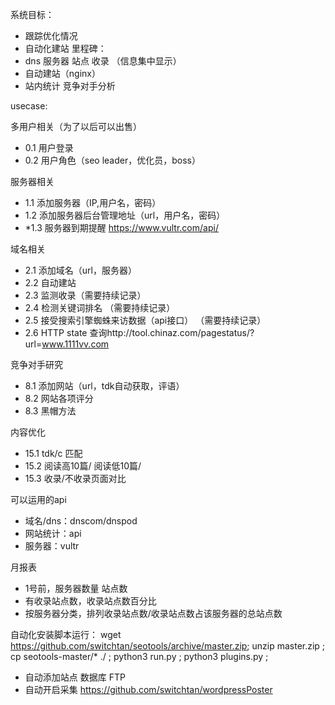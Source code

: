系统目标：
* 跟踪优化情况
* 自动化建站
里程碑：
* dns 服务器 站点 收录 （信息集中显示）
* 自动建站（nginx）
* 站内统计 竞争对手分析

usecase:

多用户相关（为了以后可以出售）
* 0.1 用户登录
* 0.2 用户角色（seo leader，优化员，boss）

服务器相关
* 1.1 添加服务器（IP,用户名，密码）
* 1.2 添加服务器后台管理地址（url，用户名，密码）
* *1.3 服务器到期提醒  https://www.vultr.com/api/


域名相关
* 2.1 添加域名（url，服务器）
* 2.2 自动建站
* 2.3 监测收录（需要持续记录）
* 2.4 检测关键词排名 （需要持续记录）
* 2.5 接受搜索引擎蜘蛛来访数据（api接口） （需要持续记录）
* 2.6 HTTP state 查询http://tool.chinaz.com/pagestatus/?url=www.1111vv.com

竞争对手研究
* 8.1 添加网站（url，tdk自动获取，评语）
* 8.2 网站各项评分
* 8.3 黑帽方法



内容优化
* 15.1 tdk/c 匹配
* 15.2 阅读高10篇/ 阅读低10篇/
* 15.3 收录/不收录页面对比

可以运用的api
* 域名/dns：dnscom/dnspod
* 网站统计：api
* 服务器：vultr

月报表
* 1号前，服务器数量 站点数
* 有收录站点数，收录站点数百分比
* 按服务器分类，排列收录站点数/收录站点数占该服务器的总站点数







自动化安装脚本运行：
wget https://github.com/switchtan/seotools/archive/master.zip;
unzip master.zip ;
cp seotools-master/* ./ ;
python3 run.py ;
python3 plugins.py ;

* 自动添加站点 数据库 FTP
* 自动开启采集 https://github.com/switchtan/wordpressPoster
